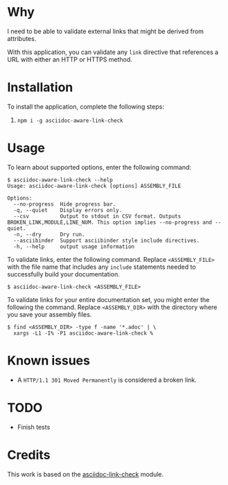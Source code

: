 Why
====

I need to be able to validate external links that might be derived from attributes.

With this application, you can validate any `link` directive that references a URL with either an HTTP or HTTPS method.

Installation
====

To install the application, complete the following steps:

1. `npm i -g asciidoc-aware-link-check`

Usage
====

To learn about supported options, enter the following command:

```
$ asciidoc-aware-link-check --help
Usage: asciidoc-aware-link-check [options] ASSEMBLY_FILE

Options:
  --no-progress  Hide progress bar.
  -q, --quiet    Display errors only.
  --csv          Output to stdout in CSV format. Outputs BROKEN_LINK,MODULE,LINE_NUM. This option implies --no-progress and --quiet.
  -n, --dry      Dry run.
  --asciibinder  Support asciibinder style include directives.
  -h, --help     output usage information
```

To validate links, enter the following command. Replace `<ASSEMBLY_FILE>` with the file name that includes any `include` statements needed to successfully build your documentation.

```
$ asciidoc-aware-link-check <ASSEMBLY_FILE>
```

To validate links for your entire documentation set, you might enter the following the command. Replace `<ASSEMBLY_DIR>` with the directory where you save your assembly files.

```
$ find <ASSEMBLY_DIR> -type f -name '*.adoc' | \
  xargs -L1 -I% -P1 asciidoc-aware-link-check %
```

Known issues
====

* A `HTTP/1.1 301 Moved Permanently` is considered a broken link.

TODO
====

* Finish tests

Credits
====

This work is based on the [asciidoc-link-check](https://github.com/gaurav-nelson/asciidoc-link-check/) module.
